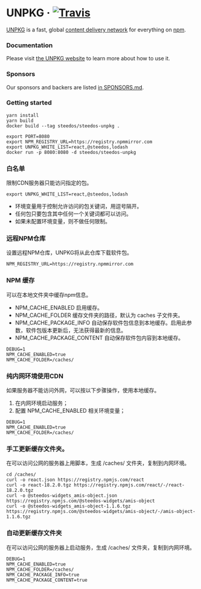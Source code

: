# UNPKG &middot; [![Travis][build-badge]][build]

[build-badge]: https://img.shields.io/travis/mjackson/unpkg/master.svg?style=flat-square
[build]: https://travis-ci.org/mjackson/unpkg

[UNPKG](https://unpkg.com) is a fast, global [content delivery network](https://en.wikipedia.org/wiki/Content_delivery_network) for everything on [npm](https://www.npmjs.com/).

### Documentation

Please visit [the UNPKG website](https://unpkg.com) to learn more about how to use it.

### Sponsors

Our sponsors and backers are listed [in SPONSORS.md](SPONSORS.md).

### Getting started

```
yarn install
yarn build
docker build --tag steedos/steedos-unpkg .

export PORT=8080
export NPM_REGISTRY_URL=https://registry.npmmirror.com
export UNPKG_WHITE_LIST=react,@steedos,lodash
docker run -p 8080:8080 -d steedos/steedos-unpkg 
```

### 白名单

限制CDN服务器只能访问指定的包。

```
export UNPKG_WHITE_LIST=react,@steedos,lodash
```

- 环境变量用于控制允许访问的包关键词，用逗号隔开。
- 任何包只要包含其中任何一个关键词都可以访问。 
- 如果未配置环境变量，则不做任何限制。

### 远程NPM仓库

设置远程NPM仓库，UNPKG将从此仓库下载软件包。

```
NPM_REGISTRY_URL=https://registry.npmmirror.com
```

### NPM 缓存

可以在本地文件夹中缓存npm信息。

- NPM_CACHE_ENABLED 启用缓存。
- NPM_CACHE_FOLDER 缓存文件夹的路径，默认为 caches 子文件夹。
- NPM_CACHE_PACKAGE_INFO 自动保存软件包信息到本地缓存。启用此参数，软件包版本更新后，无法获得最新的信息。
- NPM_CACHE_PACKAGE_CONTENT 自动保存软件包内容到本地缓存。

```shell
DEBUG=1
NPM_CACHE_ENABLED=true
NPM_CACHE_FOLDER=/caches/
```

### 纯内网环境使用CDN

如果服务器不能访问外网，可以按以下步骤操作，使用本地缓存。

1. 在内网环境启动服务；
2. 配置 NPM_CACHE_ENABLED 相关环境变量；

```shell
DEBUG=1
NPM_CACHE_ENABLED=true
NPM_CACHE_FOLDER=/caches/
```

### 手工更新缓存文件夹。

在可以访问公网的服务器上用脚本，生成 /caches/ 文件夹，复制到内网环境。

```
cd /caches/
curl -o react.json https://registry.npmjs.com/react
curl -o react-18.2.0.tgz https://registry.npmjs.com/react/-/react-18.2.0.tgz
curl -o @steedos-widgets_amis-object.json https://registry.npmjs.com/@steedos-widgets/amis-object
curl -o @steedos-widgets_amis-object-1.1.6.tgz https://registry.npmjs.com/@steedos-widgets/amis-object/-/amis-object-1.1.6.tgz
```

### 自动更新缓存文件夹

在可以访问公网的服务器上启动服务，生成 /caches/ 文件夹，复制到内网环境。

```shell
DEBUG=1
NPM_CACHE_ENABLED=true
NPM_CACHE_FOLDER=/caches/
NPM_CACHE_PACKAGE_INFO=true
NPM_CACHE_PACKAGE_CONTENT=true
```
